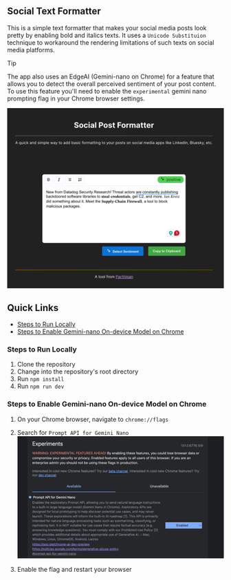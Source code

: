 ## Social Text Formatter
This is a simple text formatter that makes your social media posts look pretty by enabling bold and italics texts. It uses a `Unicode Substituion` technique to workaround the rendering limitations of such texts on social media platforms.

>[!TIP]
> The app also uses an EdgeAI (Gemini-nano on Chrome) for a feature that allows you to detect the overall perceived sentiment of your post content. To use this feature you'll need to enable the `experimental` gemini nano prompting flag in your Chrome browser settings.

![Screenshot](docs/screenshot1.png)

## Quick Links
- [Steps to Run Locally](#steps-to-run-locally)
- [Steps to Enable Gemini-nano On-device Model on Chrome](#steps-to-enable-gemini-nano-on-device-model-on-chrome)

### Steps to Run Locally
1. Clone the repository
2. Change into the repository's root directory
3. Run `npm install`
4. Run `npm run dev`

### Steps to Enable Gemini-nano On-device Model on Chrome
1. On your Chrome browser, navigate to `chrome://flags`
2. Search for `Prompt API for Gemini Nano`
![Chrome Flag](docs/chrome_flag.png)

3. Enable the flag and restart your browser